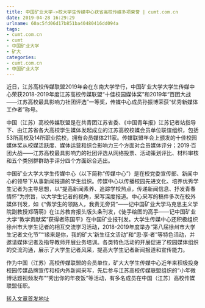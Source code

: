 ```yaml
---
title: 中国矿业大学->校大学生传媒中心获省高校传媒多项荣誉 | cumt.com.cn
date: 2019-04-28 16:29:29
urlname: 60ac5fd06d17b851ba40480416dd094a
tags: 
- cumt.com.cn
- cumt
- 中国矿业大学
- 矿大
categories:
- cumt.com.cn
- 中国矿业大学
---
```


近日，江苏高校传媒联盟2019年会在东南大学举行，中国矿业大学大学生传媒中心荣获2018-2019年度江苏高校传媒联盟“十佳校园媒体奖”和2019年“百团大战——江苏高校最具影响力社团评选”一等奖，传媒中心成员孙振博荣获“优秀新媒体工作者”称号。

中国（江苏）高校传媒联盟是在共青团江苏省委、《中国青年报》江苏记者站指导下、由江苏省各大高校学生媒体发起成立的江苏高校校媒会员单位联谊组织，包括53所高校及14所职业院校，拥有会员媒体211家。传媒联盟年会上颁发的十佳校园媒体奖从校媒活跃度、媒体运营和综合影响力三个方面对会员媒体评分；2019·百团大战——江苏高校最具影响力的社团评选从网络投票、活动策划评比、材料审核和五个类别群群助手评分四个方面综合选出。

中国矿业大学大学生传媒中心（以下简称“传媒中心”）是在校党委宣传部、新闻中心的领导下从事新闻报道的学生组织。传媒中心以传播校园先进文化、培养优秀学生记者为主导思想，以“提高新闻素养、追踪学校热点，传递新闻信息、抒发青春情怀”为宗旨，以大学生记者的视角，采写深度报道。中心采写的稿件多次在校外媒体刊发，如《“做学生的领路人，我责无旁贷”——记中国矿业大学马克思主义学院副教授郑萌萌》在江苏教育报头版头条刊发，《徒手绘图的高手——记中国矿业大学“教学贡献奖”获得者陈国平》在中国矿业报刊发。大学生传媒中心还积极组织徐州市大学生记者的相互交流学习活动，2018-2019年度举办“第八届徐州市大学生记者文化节”“‘缘来是你，我的矿大’新生征文活动”和“思·享·者”等特色活动，并邀请媒体记者及指导教师开展业务培训。各类特色活动的开展促进了校园媒体组织的交流沟通，展示了大学生记者风采，提高大学生记者新闻报道和宣传能力。

作为中国（江苏）高校传媒联盟的会员单位，矿大大学生传媒中心近年来积极投身校园传媒品牌宣传和校内外新闻采写，先后参与江苏高校传媒联盟组织的“小年微博话题视频发布”“秀出你的年夜饭”等活动，有多名成员在中国（江苏）高校传媒联盟任职。

[转入文章首发地址](http://xwzx.cumt.edu.cn/f8/85/c513a522373/page.htm)